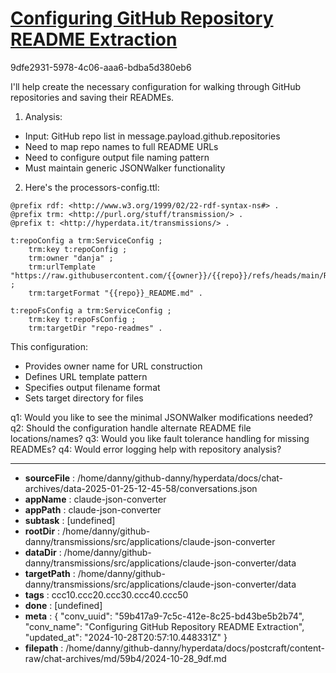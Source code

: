 # [Configuring GitHub Repository README Extraction](https://claude.ai/chat/59b417a9-7c5c-412e-8c25-bd43be5b2b74)

9dfe2931-5978-4c06-aaa6-bdba5d380eb6

 I'll help create the necessary configuration for walking through GitHub repositories and saving their READMEs.

1. Analysis:
- Input: GitHub repo list in message.payload.github.repositories 
- Need to map repo names to full README URLs
- Need to configure output file naming pattern
- Must maintain generic JSONWalker functionality

2. Here's the processors-config.ttl:

```turtle
@prefix rdf: <http://www.w3.org/1999/02/22-rdf-syntax-ns#> .
@prefix trm: <http://purl.org/stuff/transmission/> .
@prefix t: <http://hyperdata.it/transmissions/> .

t:repoConfig a trm:ServiceConfig ;
    trm:key t:repoConfig ;
    trm:owner "danja" ;
    trm:urlTemplate "https://raw.githubusercontent.com/{{owner}}/{{repo}}/refs/heads/main/README.md" ;
    trm:targetFormat "{{repo}}_README.md" .

t:repoFsConfig a trm:ServiceConfig ;
    trm:key t:repoFsConfig ; 
    trm:targetDir "repo-readmes" .
```

This configuration:
- Provides owner name for URL construction
- Defines URL template pattern
- Specifies output filename format
- Sets target directory for files

q1: Would you like to see the minimal JSONWalker modifications needed?
q2: Should the configuration handle alternate README file locations/names?
q3: Would you like fault tolerance handling for missing READMEs?
q4: Would error logging help with repository analysis?

---

* **sourceFile** : /home/danny/github-danny/hyperdata/docs/chat-archives/data-2025-01-25-12-45-58/conversations.json
* **appName** : claude-json-converter
* **appPath** : claude-json-converter
* **subtask** : [undefined]
* **rootDir** : /home/danny/github-danny/transmissions/src/applications/claude-json-converter
* **dataDir** : /home/danny/github-danny/transmissions/src/applications/claude-json-converter/data
* **targetPath** : /home/danny/github-danny/transmissions/src/applications/claude-json-converter/data
* **tags** : ccc10.ccc20.ccc30.ccc40.ccc50
* **done** : [undefined]
* **meta** : {
  "conv_uuid": "59b417a9-7c5c-412e-8c25-bd43be5b2b74",
  "conv_name": "Configuring GitHub Repository README Extraction",
  "updated_at": "2024-10-28T20:57:10.448331Z"
}
* **filepath** : /home/danny/github-danny/hyperdata/docs/postcraft/content-raw/chat-archives/md/59b4/2024-10-28_9df.md